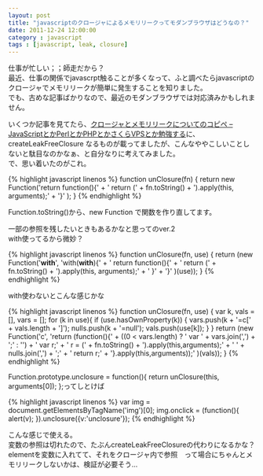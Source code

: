 ```yaml
---
layout: post
title: "javascriptのクロージャによるメモリリークってモダンブラウザはどうなの？"
date: 2011-12-24 12:00:00
category : javascript
tags : [javascript, leak, closure]
---
```

仕事が忙しい；；師走だから？  
最近、仕事の関係でjavascrpt触ることが多くなって、ふと調べたらjavascriptのクロージャでメモリリークが簡単に発生することを知りました。  
でも、古めな記事ばかりなので、最近のモダンブラウザでは対応済みかもしれません。

<!--more-->

いくつか記事を見てたら、[クロージャとメモリリークについてのコピペ – JavaScriptとかPerlとかPHPとかさくらVPSとか勉強する](http://d.hatena.ne.jp/lesamoureuses/20080416/1208325055)に、createLeakFreeClosure なるものが載ってましたが、こんなややこしいことしないと駄目なのかなぁ、と自分なりに考えてみました。  
で、思い着いたのがこれ。

{% highlight javascript linenos %}
function unClosure(fn) {
  return new Function('return function(){'
	+ '  return (' + fn.toString() + ').apply(this, arguments);'
	+ '}'
	);
}
{% endhighlight %}


Function.toString()から、new Function で関数を作り直してます。

一部の参照を残したいときもあるかなと思ってのver.2  
with使ってるから微妙？

{% highlight javascript linenos %}
function unClosure(fn, use) {
  return  (new Function('__with__',
	'with(__with__){'
	+ '  return function(){'
	+ '    return (' + fn.toString() + ').apply(this, arguments);'
	+ '  }'
	+ '}'
	)(use));
}
{% endhighlight %}


with使わないとこんな感じかな

{% highlight javascript linenos %}
function unClosure(fn, use) {
  var k, vals = [], vars = [];
  for (k in use){
	if (use.hasOwnProperty(k)) {
	  vars.push(k + '=c[' + vals.length + ']');
	  nulls.push(k + '=null');
	  vals.push(use[k]);
	}
  }
  return  (new Function('c',
		'return (function(){'
		+ ((0 < vars.length) ? '  var ' + vars.join(',') + ';' : '')
		+ '  var r;'
		+ '  r = (' + fn.toString() + ').apply(this,arguments);'
		+ '  ' + nulls.join(',') + ';'
		+ '  return r;'
		+ '}.apply(this,arguments));'
	  )(vals));
}
{% endhighlight %}


Function.prototype.unclosure = function(){ return unClosure(this, arguments\[0\]); };ってしとけば

{% highlight javascript linenos %}
var img = document.getElementsByTagName('img')[0];
img.onclick = (function(){ alert(v); }).unclosure({v:'unclosure'});
{% endhighlight %}

こんな感じで使える。  
変数の参照は切れたので、たぶんcreateLeakFreeClosureの代わりになるかな？  
elementを変数に入れてて、それをクロージャ内で参照　って場合にちゃんとメモリリークしないかは、検証が必要そう...

